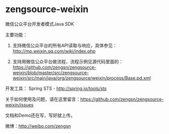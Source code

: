 zengsource-weixin
=================

微信公众平台开发者模式Java SDK

主要功能：

1. 支持微信公众平台的所有API读取与响应，具体参见：http://mp.weixin.qq.com/wiki/index.php

2. 支持用微信公众平台做流程，流程示例见源代码里面的：https://github.com/zengsn/zengsource-weixin/blob/master/src/zengsource-weixin/src/main/java/org/zengsource/weixin/process/Base.pd.xml 

开发工具：
Spring STS - http://spring.io/tools/sts

关于如何使用及问题，请在这里留言：https://github.com/zengsn/zengsource-weixin/issues

文档和Demo还在写，写好就上传。

微博：http://weibo.com/zengsn
